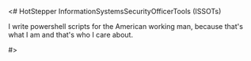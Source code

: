 <# HotStepper
InformationSystemsSecurityOfficerTools (ISSOTs)

I write powershell scripts for the American working man, 
because that's what I am and that's who I care about.

#>
